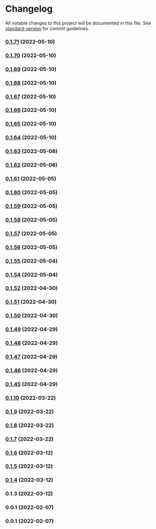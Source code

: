 # Changelog

All notable changes to this project will be documented in this file. See [standard-version](https://github.com/conventional-changelog/standard-version) for commit guidelines.

### [0.1.71](https://github.com/srclaunch/dx/compare/v0.1.70...v0.1.71) (2022-05-10)

### [0.1.70](https://github.com/srclaunch/dx/compare/v0.1.69...v0.1.70) (2022-05-10)

### [0.1.69](https://github.com/srclaunch/dx/compare/v0.1.68...v0.1.69) (2022-05-10)

### [0.1.68](https://github.com/srclaunch/dx/compare/v0.1.67...v0.1.68) (2022-05-10)

### [0.1.67](https://github.com/srclaunch/dx/compare/v0.1.66...v0.1.67) (2022-05-10)

### [0.1.66](https://github.com/srclaunch/dx/compare/v0.1.65...v0.1.66) (2022-05-10)

### [0.1.65](https://github.com/srclaunch/dx/compare/v0.1.64...v0.1.65) (2022-05-10)

### [0.1.64](https://github.com/srclaunch/dx/compare/v0.1.63...v0.1.64) (2022-05-10)

### [0.1.63](https://github.com/srclaunch/dx/compare/v0.1.62...v0.1.63) (2022-05-08)

### [0.1.62](https://github.com/srclaunch/dx/compare/v0.1.61...v0.1.62) (2022-05-08)

### [0.1.61](https://github.com/srclaunch/dx/compare/v0.1.60...v0.1.61) (2022-05-05)

### [0.1.60](https://github.com/srclaunch/dx/compare/v0.1.59...v0.1.60) (2022-05-05)

### [0.1.59](https://github.com/srclaunch/dx/compare/v0.1.58...v0.1.59) (2022-05-05)

### [0.1.58](https://github.com/srclaunch/dx/compare/v0.1.57...v0.1.58) (2022-05-05)

### [0.1.57](https://github.com/srclaunch/dx/compare/v0.1.56...v0.1.57) (2022-05-05)

### [0.1.56](https://github.com/srclaunch/dx/compare/v0.1.55...v0.1.56) (2022-05-05)

### [0.1.55](https://github.com/srclaunch/dx/compare/v0.1.54...v0.1.55) (2022-05-04)

### [0.1.54](https://github.com/srclaunch/dx/compare/v0.1.52...v0.1.54) (2022-05-04)

### [0.1.52](https://github.com/srclaunch/dx/compare/v0.1.51...v0.1.52) (2022-04-30)

### [0.1.51](https://github.com/srclaunch/dx/compare/v0.1.50...v0.1.51) (2022-04-30)

### [0.1.50](https://github.com/srclaunch/dx/compare/v0.1.49...v0.1.50) (2022-04-30)

### [0.1.49](https://github.com/srclaunch/dx/compare/v0.1.48...v0.1.49) (2022-04-29)

### [0.1.48](https://github.com/srclaunch/dx/compare/v0.1.47...v0.1.48) (2022-04-29)

### [0.1.47](https://github.com/srclaunch/dx/compare/v0.1.46...v0.1.47) (2022-04-29)

### [0.1.46](https://github.com/srclaunch/dx/compare/v0.1.45...v0.1.46) (2022-04-29)

### [0.1.45](https://github.com/srclaunch/dx/compare/v0.1.10...v0.1.45) (2022-04-29)

### [0.1.10](https://github.com/srclaunch/dx/compare/v0.1.9...v0.1.10) (2022-03-22)

### [0.1.9](https://github.com/srclaunch/dx/compare/v0.1.8...v0.1.9) (2022-03-22)

### [0.1.8](https://github.com/srclaunch/dx/compare/v0.1.7...v0.1.8) (2022-03-22)

### [0.1.7](https://github.com/srclaunch/dx/compare/v0.1.6...v0.1.7) (2022-03-22)

### [0.1.6](https://github.com/srclaunch/dx/compare/v0.1.5...v0.1.6) (2022-03-12)

### [0.1.5](https://github.com/srclaunch/dx/compare/v0.1.4...v0.1.5) (2022-03-12)

### [0.1.4](https://github.com/srclaunch/dx/compare/v0.1.3...v0.1.4) (2022-03-12)

### 0.1.3 (2022-03-12)

### 0.0.1 (2022-02-07)

### 0.0.1 (2022-02-07)
